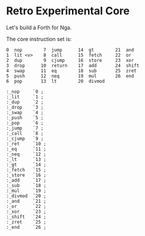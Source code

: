 # Retro Experimental Core

Let's build a Forth for Nga.

The core instruction set is:

    0  nop        7  jump      14  gt        21  and
    1  lit <v>    8  call      15  fetch     22  or
    2  dup        9  cjump     16  store     23  xor
    3  drop      10  return    17  add       24  shift
    4  swap      11  eq        18  sub       25  zret
    5  push      12  neq       19  mul       26  end
    6  pop       13  lt        20  divmod

````
:_nop     `0 ;
:_lit     `1 ;
:_dup     `2 ;
:_drop    `3 ;
:_swap    `4 ;
:_push    `5 ;
:_pop     `6 ;
:_jump    `7 ;
:_call    `8 ;
:_cjump   `9 ;
:_ret     `10 ;
:_eq      `11 ;
:_neq     `12 ;
:_lt      `13 ;
:_gt      `14 ;
:_fetch   `15 ;
:_store   `16 ;
:_add     `17 ;
:_sub     `18 ;
:_mul     `19 ;
:_divmod  `20 ;
:_and     `21 ;
:_or      `22 ;
:_xor     `23 ;
:_shift   `24 ;
:_zret    `25 ;
:_end     `26 ;
````
